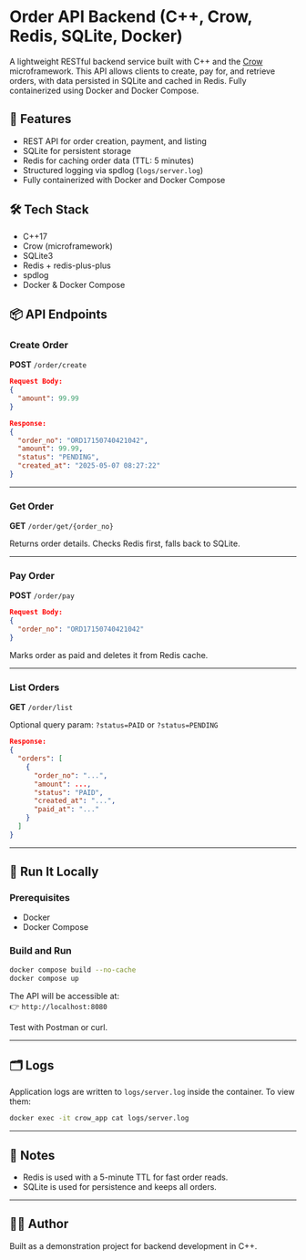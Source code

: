 # Order API Backend (C++, Crow, Redis, SQLite, Docker)

A lightweight RESTful backend service built with C++ and the [Crow](https://github.com/CrowCpp/crow) microframework. This API allows clients to create, pay for, and retrieve orders, with data persisted in SQLite and cached in Redis. Fully containerized using Docker and Docker Compose.

## 🚀 Features

- REST API for order creation, payment, and listing
- SQLite for persistent storage
- Redis for caching order data (TTL: 5 minutes)
- Structured logging via spdlog (`logs/server.log`)
- Fully containerized with Docker and Docker Compose

## 🛠 Tech Stack

- C++17
- Crow (microframework)
- SQLite3
- Redis + redis-plus-plus
- spdlog
- Docker & Docker Compose

## 📦 API Endpoints

### Create Order

**POST** `/order/create`

```json
Request Body:
{
  "amount": 99.99
}
```

```json
Response:
{
  "order_no": "ORD17150740421042",
  "amount": 99.99,
  "status": "PENDING",
  "created_at": "2025-05-07 08:27:22"
}
```

---

### Get Order

**GET** `/order/get/{order_no}`

Returns order details. Checks Redis first, falls back to SQLite.

---

### Pay Order

**POST** `/order/pay`

```json
Request Body:
{
  "order_no": "ORD17150740421042"
}
```

Marks order as paid and deletes it from Redis cache.

---

### List Orders

**GET** `/order/list`

Optional query param: `?status=PAID` or `?status=PENDING`

```json
Response:
{
  "orders": [
    {
      "order_no": "...",
      "amount": ...,
      "status": "PAID",
      "created_at": "...",
      "paid_at": "..."
    }
  ]
}
```

---

## 🧪 Run It Locally

### Prerequisites

- Docker
- Docker Compose

### Build and Run

```bash
docker compose build --no-cache
docker compose up
```

The API will be accessible at:  
👉 `http://localhost:8080`

Test with Postman or curl.

---

## 🗂 Logs

Application logs are written to `logs/server.log` inside the container. To view them:

```bash
docker exec -it crow_app cat logs/server.log
```

---

## 📌 Notes

- Redis is used with a 5-minute TTL for fast order reads.
- SQLite is used for persistence and keeps all orders.

---

## 🧑‍💻 Author

Built as a demonstration project for backend development in C++.

